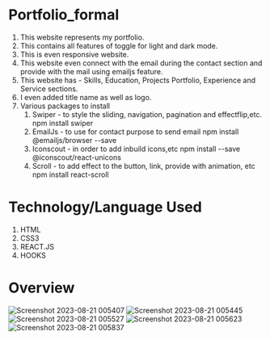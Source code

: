 # Portfolio_formal
1) This website represents my portfolio.
2) This contains all features of toggle for light and dark mode.
3) This is even responsive website.
4) This website even connect with the email during the contact section and provide with the mail using emailjs feature.
5) This website has - Skills, Education, Projects Portfolio, Experience and Service sections.
6) I even added title name as well as logo.
7) Various packages to install
   1) Swiper - to style the sliding, navigation, pagination and effectflip,etc.
      npm install swiper
   2) EmailJs - to use for contact purpose to send email
      npm install @emailjs/browser --save
   3) Iconscout - in order to add inbuild icons,etc 
      npm install --save @iconscout/react-unicons
   4) Scroll - to add effect to the button, link, provide with animation, etc
      npm install react-scroll


# Technology/Language Used
1) HTML
2) CSS3
3) REACT.JS
4) HOOKS

# Overview
![Screenshot 2023-08-21 005407](https://github.com/garvita2003/Portfolio_formal/assets/102051676/854ef237-e249-498c-8ffa-51b760cadba2)
![Screenshot 2023-08-21 005445](https://github.com/garvita2003/Portfolio_formal/assets/102051676/996d0179-ed20-45ec-a930-245e7a8453cc)
![Screenshot 2023-08-21 005527](https://github.com/garvita2003/Portfolio_formal/assets/102051676/c4d56a7b-5bb4-4253-b92e-1f422e5429b2)
![Screenshot 2023-08-21 005623](https://github.com/garvita2003/Portfolio_formal/assets/102051676/71aea6f4-a978-4df1-81c9-bda578715928)
![Screenshot 2023-08-21 005837](https://github.com/garvita2003/Portfolio_formal/assets/102051676/30bafb0f-8483-4c92-be43-8fb01d37e9b5)
